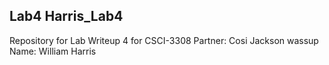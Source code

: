 ## Lab4 Harris_Lab4
Repository for Lab Writeup 4 for CSCI-3308
Partner: Cosi Jackson wassup
Name: William Harris
